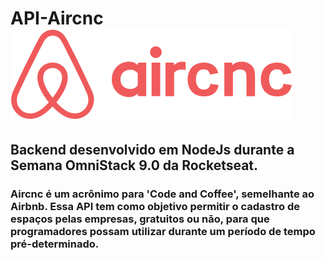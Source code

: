 # API-Aircnc ![logo](./logopng.png)
## Backend desenvolvido em NodeJs durante a Semana OmniStack 9.0 da Rocketseat.
### Aircnc é um acrônimo para 'Code and Coffee', semelhante ao Airbnb. Essa API tem como objetivo permitir o cadastro de espaços pelas empresas, gratuitos ou não, para que programadores possam utilizar durante um período de tempo pré-determinado.

